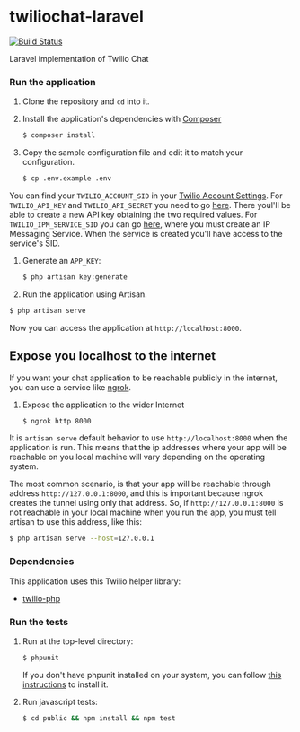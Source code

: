 # twiliochat-laravel
[![Build Status](https://travis-ci.org/TwilioDevEd/twiliochat-laravel.svg?branch=master)](https://travis-ci.org/TwilioDevEd/twiliochat-laravel)

Laravel implementation of Twilio Chat

### Run the application

1. Clone the repository and `cd` into it.
1. Install the application's dependencies with [Composer](https://getcomposer.org/)

   ```bash
   $ composer install
   ```
1. Copy the sample configuration file and edit it to match your configuration.

   ```bash
   $ cp .env.example .env
   ```

  You can find your `TWILIO_ACCOUNT_SID` in your
  [Twilio Account Settings](https://www.twilio.com/user/account/settings).
  For `TWILIO_API_KEY` and `TWILIO_API_SECRET` you need to go
  [here](https://www.twilio.com/user/account/ip-messaging/dev-tools/api-keys). There
  youl'll be able to create a new API key obtaining the two required values.
  For `TWILIO_IPM_SERVICE_SID` you can go [here](https://www.twilio.com/user/account/ip-messaging/services),
  where you must create an IP Messaging Service. When the service is created you'll
  have access to the service's SID.
1. Generate an `APP_KEY`:

   ```bash
   $ php artisan key:generate
   ```

1. Run the application using Artisan.

  ```bash
  $ php artisan serve
  ```

  Now you can access the application at `http://localhost:8000`.

## Expose you localhost to the internet

If you want your chat application to be reachable publicly in the internet, you can use
a service like [ngrok](https://ngrok.com/).

1. Expose the application to the wider Internet

   ```bash
   $ ngrok http 8000
   ```

  It is `artisan serve` default behavior to use `http://localhost:8000` when
  the application is run. This means that the ip addresses where your app will be
  reachable on you local machine will vary depending on the operating system.

  The most common scenario, is that your app will be reachable through address
  `http://127.0.0.1:8000`, and this is important because ngrok creates the
  tunnel using only that address. So, if `http://127.0.0.1:8000` is not reachable
  in your local machine when you run the app, you must tell artisan to use this
  address, like this:

  ```bash
  $ php artisan serve --host=127.0.0.1
  ```

### Dependencies

This application uses this Twilio helper library:
* [twilio-php](https://www.twilio.com/docs/php/install)

### Run the tests

1. Run at the top-level directory:

   ```bash
   $ phpunit
   ```
   If you don't have phpunit installed on your system, you can follow [this
   instructions](https://phpunit.de/manual/current/en/installation.html) to
   install it.

1. Run javascript tests:
   ```bash
   $ cd public && npm install && npm test
   ```
